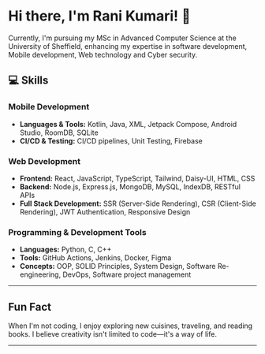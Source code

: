 

# Hi there, I'm Rani Kumari! 👋

Currently, I'm pursuing my MSc in Advanced Computer Science at the University of Sheffield, enhancing my expertise in software development, Mobile development, Web technology and Cyber security.

##  💻 Skills

### **Mobile Development**
- **Languages & Tools:** Kotlin, Java, XML, Jetpack Compose, Android Studio, RoomDB, SQLite
- **CI/CD & Testing:** CI/CD pipelines, Unit Testing, Firebase

### **Web Development**
- **Frontend:** React, JavaScript, TypeScript, Tailwind, Daisy-UI, HTML, CSS
- **Backend:** Node.js, Express.js, MongoDB, MySQL, IndexDB, RESTful APIs
- **Full Stack Development:** SSR (Server-Side Rendering), CSR (Client-Side Rendering), JWT Authentication, Responsive Design

### **Programming & Development Tools**
- **Languages:** Python, C, C++
- **Tools:** GitHub Actions, Jenkins, Docker, Figma
- **Concepts:** OOP, SOLID Principles, System Design, Software Re-engineering, DevOps, Software project management

---

## Fun Fact

When I'm not coding, I enjoy exploring new cuisines, traveling, and reading books. I believe creativity isn't limited to code—it's a way of life.

---
